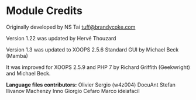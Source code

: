 # Module Credits

Originally developed by NS Tai [tuff@brandycoke.com](mailto:tuff@brandycoke.com)

Version 1.22 was updated by Hervé Thouzard

Version 1.3 was updated to XOOPS 2.5.6 Standard GUI by Michael Beck \(Mamba\)

It was improved for XOOPS 2.5.9 and PHP 7 by Richard Griffith \(Geekwright\) and Michael Beck.

**Language files contributors:** Olivier Sergio \(w4z004\) DocuAnt Stefan Ilivanov Machenzy Inno Giorgio Cefaro Marco ideiafacil

